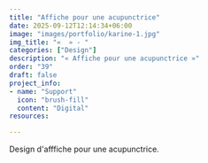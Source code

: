```yaml
---
title: "Affiche pour une acupunctrice"
date: 2025-09-12T12:14:34+06:00
image: "images/portfolio/karine-1.jpg"
img_title: "«  » - "
categories: ["Design"]
description: "« Affiche pour une acupunctrice »"
order: "39"
draft: false
project_info:
- name: "Support"
  icon: "brush-fill"
  content: "Digital"
resources:

---
```

Design d'afffiche pour une acupunctrice.